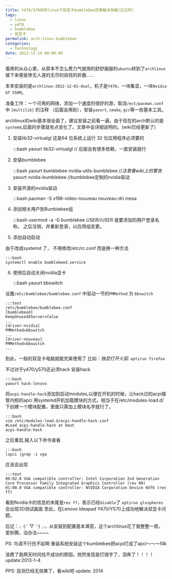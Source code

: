 ```yaml
---
title: Y470/570系列linux下双显卡bumblebee完美解决攻略(已过时)
tags:
  - linux
  - y470
  - bumblebee
  - 双显卡
permalink: arch-linux-bumblebee
categories:
  - Technology
date: 2012-12-14 00:00:00
---
```


蛋疼的从众心里，从原本不怎么费力气就用的舒舒服服的`ubuntu`转到了`archlinux`
接下来便是惨无人道的无尽的自找的折磨......

本本安装的是`archlinux-2012-12-01-dual`，机子是`Y470`，一块集显，一块`Nvidia GT 550M`。

准备工作：一个可用的网络，添加一个速度的很好的源，取消`/ect/pacman.conf` 中 `[multilib]` 的注释 （后面会用到），安装`yaourt`, `cmake`,  `gcc`等一些基本工具。

archlinux的wiki基本很全面了，建议安装之前看一遍，由于现在的arch默认的是`systemd`,后面的步骤就有点变化了。文章中会详细说明的。(wiki已经更新了)

1. 安装lib32-virtualgl 这是64 位系统上运行 32 位应用程序必须要的

    :::bash
    yaourt lib32-virtualgl    // 后面会有很多依赖，一直安装就行

2. 安装bumblebee

    :::bash
    yaourt bumblebee nvidia-utils-bumblebee
    //*注意看wiki上的警告*
    yaourt nvidia-bumblebee     //bumblebee定制的nvidia驱动

3. 安装开源的nvidia驱动

    :::bash
    pacman -S xf86-video-nouveau nouveau-dri mesa

4. 添加相关用户到Bumblebee组

    :::bash
    usermod -a -G bumblebee $USER   //$USER 是要添加的用户登录名称。 之后注销，并重新登录，以应用组变更。

5. 添加自动启动

由于改成systemd 了， 不用修改/etc/rc.conf  而是换一种方法

    :::bash
    systemctl enable bumblebeed.service

6. 使用后自动关闭nvidia显卡

    :::bash
    yaourt bbswitch

设置`/etc/bumblebee/bumblebee.conf` 中驱动一节的`PMMethod` 为 `bbswitch`

    :::text
    /etc/bumblebee/bumblebee.conf
    [bumblebeed]
    KeepUnusedXServer=false
    ...
    [driver-nvidia]
    PMMethod=bbswitch
    ...
    [driver-nouveau]
    PMMethod=bbswitch
    ...

到此，一般的双显卡电脑就能完美使用了
比如：*独显打开火狐*:  `optirun firefox`

不过对于y470/y570还必须hack
安装hack

    :::bash
    yaourt hack-lenovo

将`acpi-handle-hack`添加到启动modules,以便在开机的时候，让hack过的acpi接管内核的apci
用systemd开机加载模块的方式，相当于在/etc/modules-load.d/下创建一个模块配置，里面只需加上模块名字就行了。

    :::bash
    vim /etc/modules-load.d/acpi-handle-hack.conf
    #Load acpi-handle-hack at boot
    acpi-handle-hack

之后重启,输入以下命令查看

    :::bash
    lspci |grep -i vga

应该会出现

    :::text
    00:02.0 VGA compatible controller: Intel Corporation 2nd Generation Core Processor Family Integrated Graphics Controller (rev 09)
    01:00.0 VGA compatible controller: NVIDIA Corporation Device 0df6 (rev ff)

看到Nvidia卡的信息的末尾是`rev ff`，表示已经`disable`了
`optirun glxspheres` 会出现3D测试画面  至此，在Lenovo Ideapad Y470/Y570上成功地解决双显卡问题。


后记：╮(╯▽╰)╭，从安装到配置基本满意，这个archlinux花了我整整一周，爱折腾，没办法~~~~

PS:   鸟语不行伤不起啊   重装系统安装这个bumblebee把acpi打成了apci～～～f4k

浪费了我两天时间找不成功的原因，恍然发现是打错字了，泪奔了！！！！update:2013-1-4

PPS: 目测已经无效果了，看wiki吧 update: 2014
